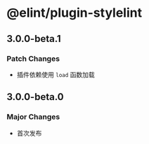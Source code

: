 # @elint/plugin-stylelint

## 3.0.0-beta.1

### Patch Changes

- 插件依赖使用 `load` 函数加载

## 3.0.0-beta.0

### Major Changes

- 首次发布
